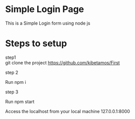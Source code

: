 # Simple Login Page
This is a Simple Login form using node js

# Steps to  setup

step1 <br>
  git clone the project  https://github.com/kibetamos/First<br>

  
step 2

  Run npm i <br>


step 3 

Run npm start <br>

Access the localhost from your local machine 127.0.0.1:8000

